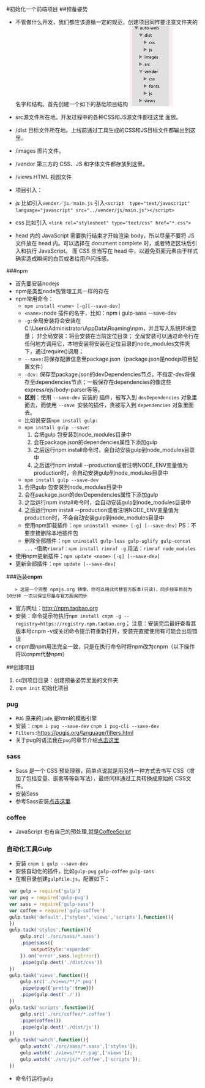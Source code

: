 #初始化一个前端项目
 ##预备姿势
  - 不管做什么开发，我们都应该遵循一定的规范，创建项目同样要注意文件夹的名字和结构。首先创建一个如下的基础项目结构
 ![](/assets/Snip20161126_16.png)
   - src源文件所在地。开发过程中的各种CSS和JS源文件都往这里   面放。
   - /dist 目标文件所在地。上线前通过工具生成的CSS和JS目标文件都输出到这里。
   - /images 图片文件。
   - /vendor 第三方的 CSS、JS 和字体文件都存放到这里。
   - /views HTML 视图文件

   - 项目引入：
   - js 比如引入`vender／js／main.js` 引入`<script  type="text/javascript" language="javascript" src="../vender/js/main.js"></script>`
   - css 比如引入 `<link rel="stylesheet" type="text/css" href="*.css">`
   - head 内的 JavaScript 需要执行结束才开始渲染 body，所以尽量不要将 JS 文件放在 head 内。可以选择在 document complete 时，或者特定区块后引入和执行 JavaScript。
而 CSS 应当写在 head 中，以避免页面元素由于样式确实造成瞬间的白页或者给用户闪烁感。

 ###npm
 - 首先要安装nodejs
 - npm是类型node包管理工具一样的存在
 - npm常用命令：
   - `npm install <name> [-g][--save-dev]`
    - `<name>:`node 插件的名字，比如：npm i gulp-sass --save-dev
    - `-g:`全局安装将会安装在C:\Users\Administrator\AppData\Roaming\npm，并且写入系统环境变量；  非全局安装：将会安装在当前定位目录；  全局安装可以通过命令行在任何地方调用它，本地安装将安装在定位目录的node_modules文件夹下，通过require()调用；
    - `--save:`将保存配置信息至package.json（package.json是nodejs项目配置文件）
    - `-dev:` 保存至package.json的devDependencies节点，不指定-dev将保存至dependencies节点；一般保存在dependencies的像这些express/ejs/body-parser等等。
    - **区别**：使用 `--save-dev` 安装的 插件，被写入到 `devDependencies` 对象里面去，而使用 `--save `安装的插件，责被写入到 `dependencies` 对象里面去。
   - 比如说安装`npm install gulp:`
    - `npm install gulp --save`:
      1. 会把gulp 包安装到node_modules目录中
      2. 会在package.json的dependencies属性下添加gulp 
      3. 之后运行npm install命令时，会自动安装gulp到node_modules目录中
      4. 之后运行npm install --production或者注明NODE_ENV变量值为production时，会自动安装gulp到node_modules目录中
     - `npm install gulp --save-dev`
      1. 会把gulp 包安装到node_modules目录中
      2. 会在package.json的devDependencies属性下添加gulp 
      3. 之后运行npm install命令时，会自动安装gulp到node_modules目录中
      4. 之后运行npm install --production或者注明NODE_ENV变量值为production时，不会自动安装gulp到node_modules目录中
   - 使用npm卸载插件：`npm uninstall <name> [-g] [--save-dev]`  PS：不要直接删除本地插件包
   - 删除全部插件：`npm uninstall gulp-less gulp-uglify gulp-concat ...`
    -借助`rimraf：npm install rimraf -g` 用法：`rimraf node_modules`
  - 使用npm更新插件：`npm update <name> [-g] [--save-dev]`
   - 更新全部插件：`npm update [--save-dev]`
 
 ###选装**cnpm**
  
       > 这是一个完整 npmjs.org 镜像，你可以用此代替官方版本(只读)，同步频率目前为 10分钟 一次以保证尽量与官方服务同步
   
   - 官方网址：http://npm.taobao.org
   - 安装：命令提示符执行`npm install cnpm -g --registry=https://registry.npm.taobao.org`；  注意：安装完后最好查看其版本号cnpm -v或关闭命令提示符重新打开，安装完直接使用有可能会出现错误
   - cnpm跟npm用法完全一致，只是在执行命令时将npm改为cnpm（以下操作将以cnpm代替npm）
    
##创建项目
 1. cd到项目目录：创建预备姿势里面的文件夹
 2. `cnpm init` 初始化项目
 
 ### pug
  - `PUG` 原来的`jade`,是html的模板引擎
  - 安装：`cnpm i pug --save-dev`
         `cnpm i pug-cli --save-dev`
  - `Filters:`https://pugjs.org/language/filters.html
  - 关于pug的语法我在`pug`的章节介绍[点击这里](1.2.PUG.md)
 ### sass
  - Sass 是一个 CSS 预处理器，简单点说就是用另外一种方式去书写 CSS（增加了包括变量、嵌套等等新写法），最终同样通过工具转换成原始的 CSS文件。
   - 安装Sass
   - 参考Sass安装[点击这里](../section2/2.1.Sass安装.md)
 ### coffee
  - JavaScript 也有自己的预处理,就是[CoffeeScript](http://coffeescript.org/)
  
 ### 自动化工具Gulp
  - 安装 `cnpm i gulp --save-dev`
  - 安装自动化的插件，比如`gulp-pug` `gulp-coffee` `gulp-sass`
  - 在根目录创建`gulpfile.js`，配置如下：
  
  ```javascript
   var gulp = require('gulp')
   var pug = require('gulp-pug')
   var sass = require('gulp-sass')
   var coffee = require('gulp-coffee')
   gulp.task('default',["styles",'views','scripts'],function(){
   })
   gulp.task('styles',function(){
       gulp.src('./src/sass/*.sass')
       .pipe(sass({
           outputStyle:'expanded'
       }).on('error',sass.logError))
       .pipe(gulp.dest('./dist/css'))
   })
   gulp.task('views',function(){
       gulp.src('./views/**/*.pug')
       .pipe(pug({'pretty':true}))
       .pipe(gulp.dest('./'))
   })
   gulp.task('scripts',function(){
       gulp.src('./src/coffee/*.coffee')
       .pipe(coffee())
       .pipe(gulp.dest('./dist/js'))
   })
   gulp.task('watch',function(){
       gulp.watch('./src/sass/*.sass',['styles']);
       gulp.watch('./views/**/*.pug',['views']);
       gulp.watch('./src/js/*.coffee',['scripts']);
   })
  ```
  - 命令行运行`gulp`



